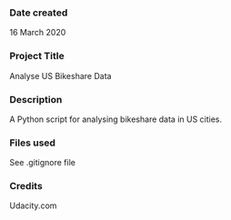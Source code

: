 ### Date created
16 March 2020

### Project Title
Analyse US Bikeshare Data

### Description
A Python script for analysing bikeshare data in US cities.

### Files used
See .gitignore file

### Credits
Udacity.com
